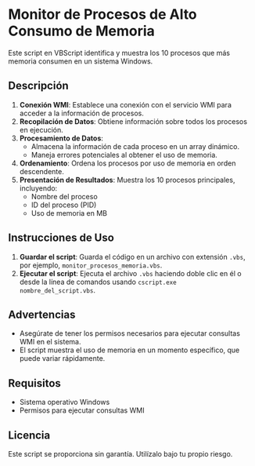 # Monitor de Procesos de Alto Consumo de Memoria

Este script en VBScript identifica y muestra los 10 procesos que más memoria consumen en un sistema Windows.

## Descripción

1. **Conexión WMI**: Establece una conexión con el servicio WMI para acceder a la información de procesos.
2. **Recopilación de Datos**: Obtiene información sobre todos los procesos en ejecución.
3. **Procesamiento de Datos**:
   - Almacena la información de cada proceso en un array dinámico.
   - Maneja errores potenciales al obtener el uso de memoria.
4. **Ordenamiento**: Ordena los procesos por uso de memoria en orden descendente.
5. **Presentación de Resultados**: Muestra los 10 procesos principales, incluyendo:
   - Nombre del proceso
   - ID del proceso (PID)
   - Uso de memoria en MB

## Instrucciones de Uso

1. **Guardar el script**: Guarda el código en un archivo con extensión `.vbs`, por ejemplo, `monitor_procesos_memoria.vbs`.
2. **Ejecutar el script**: Ejecuta el archivo `.vbs` haciendo doble clic en él o desde la línea de comandos usando `cscript.exe nombre_del_script.vbs`.

## Advertencias

- Asegúrate de tener los permisos necesarios para ejecutar consultas WMI en el sistema.
- El script muestra el uso de memoria en un momento específico, que puede variar rápidamente.

## Requisitos

- Sistema operativo Windows
- Permisos para ejecutar consultas WMI

## Licencia

Este script se proporciona sin garantía. Utilízalo bajo tu propio riesgo.